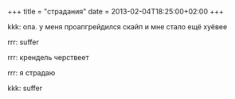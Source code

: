 +++
title = "страдания"
date = 2013-02-04T18:25:00+02:00
+++

kkk: опа. у меня проапгрейдился скайп и мне стало ещё хуёвее


rrr: suffer


rrr: крендель черствеет


rrr: я страдаю


kkk: suffer


